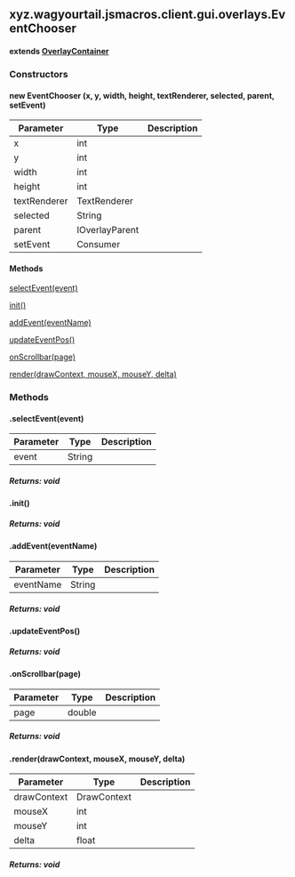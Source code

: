 

xyz.wagyourtail.jsmacros.client.gui.overlays.EventChooser
---------------------------------------------------------

#### extends [OverlayContainer](1.9.2/xyz/wagyourtail/wagyourgui/overlays/OverlayContainer.html)

### Constructors

#### new EventChooser (x, y, width, height, textRenderer, selected, parent, setEvent)

| Parameter | Type | Description |
|---|---|---|
| x | int |  |
| y | int |  |
| width | int |  |
| height | int |  |
| textRenderer | TextRenderer |  |
| selected | String |  |
| parent | IOverlayParent |  |
| setEvent | Consumer<String> |  |



#### Methods

[selectEvent(event)](#selectEvent-String-)


[init()](#init-)


[addEvent(eventName)](#addEvent-String-)


[updateEventPos()](#updateEventPos-)


[onScrollbar(page)](#onScrollbar-double-)


[render(drawContext, mouseX, mouseY, delta)](#render-DrawContext-int-int-float-)



### Methods

#### .selectEvent(event)

| Parameter | Type | Description |
|---|---|---|
| event | String |  |

##### Returns: void



#### .init()


##### Returns: void



#### .addEvent(eventName)

| Parameter | Type | Description |
|---|---|---|
| eventName | String |  |

##### Returns: void



#### .updateEventPos()


##### Returns: void



#### .onScrollbar(page)

| Parameter | Type | Description |
|---|---|---|
| page | double |  |

##### Returns: void



#### .render(drawContext, mouseX, mouseY, delta)

| Parameter | Type | Description |
|---|---|---|
| drawContext | DrawContext |  |
| mouseX | int |  |
| mouseY | int |  |
| delta | float |  |

##### Returns: void




